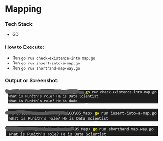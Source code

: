 # Mapping

### Tech Stack:
+ GO

### How to Execute:
+ Run `go run check-existence-into-map.go`
+ Run `go run insert-into-a-map.go`
+ Run `go run shorthand-map-way.go`
### Output or Screenshot:
![check-existence-into-map](check-existence-into-map.png)

![insert into map](insert-into-map-output.png)

![shorthand](shorthand.png)